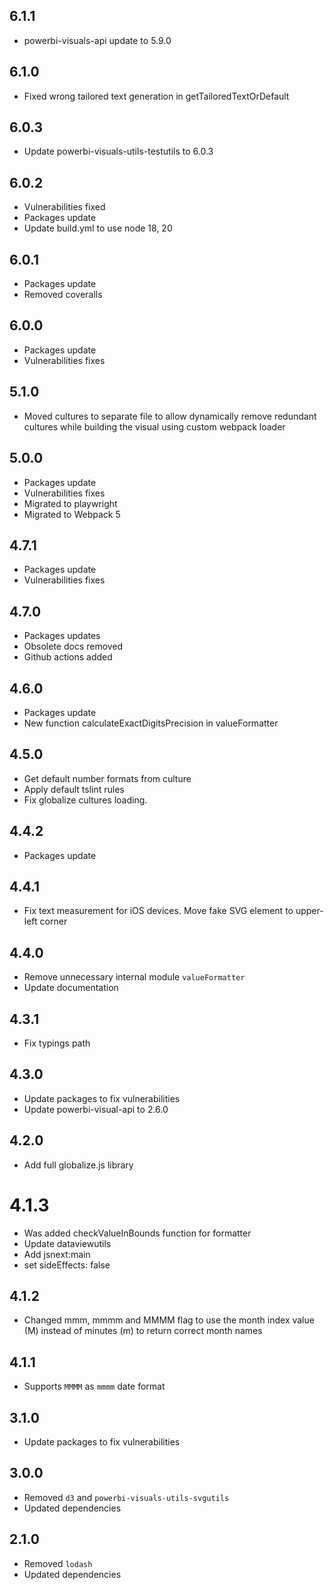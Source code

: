 ## 6.1.1
* powerbi-visuals-api update to 5.9.0

## 6.1.0
* Fixed wrong tailored text generation in getTailoredTextOrDefault

## 6.0.3
* Update powerbi-visuals-utils-testutils to 6.0.3

## 6.0.2
* Vulnerabilities fixed
* Packages update
* Update build.yml to use node 18, 20

## 6.0.1
* Packages update
* Removed coveralls

## 6.0.0
* Packages update
* Vulnerabilities fixes

## 5.1.0
* Moved cultures to separate file to allow dynamically remove redundant cultures while building the visual using custom webpack loader

## 5.0.0
* Packages update
* Vulnerabilities fixes
* Migrated to playwright
* Migrated to Webpack 5

## 4.7.1
* Packages update
* Vulnerabilities fixes

## 4.7.0
* Packages updates
* Obsolete docs removed
* Github actions added

## 4.6.0
* Packages update
* New function calculateExactDigitsPrecision in valueFormatter

## 4.5.0
* Get default number formats from culture
* Apply default tslint rules
* Fix globalize cultures loading.

## 4.4.2
* Packages update

## 4.4.1
* Fix text measurement for iOS devices. Move fake SVG element to upper-left corner

## 4.4.0
* Remove unnecessary internal module `valueFormatter`
* Update documentation

## 4.3.1
* Fix typings path

## 4.3.0
* Update packages to fix vulnerabilities
* Update powerbi-visual-api to 2.6.0

## 4.2.0
* Add full globalize.js library

# 4.1.3
* Was added checkValueInBounds function for formatter
* Update dataviewutils
* Add jsnext:main
* set sideEffects: false

## 4.1.2
* Changed mmm, mmmm and MMMM flag to use the month index value (M) instead of minutes (m) to return correct month names

## 4.1.1
* Supports `MMMM` as `mmmm` date format

## 3.1.0
* Update packages to fix vulnerabilities

## 3.0.0
* Removed `d3` and `powerbi-visuals-utils-svgutils`
* Updated dependencies

## 2.1.0
* Removed `lodash`
* Updated dependencies
